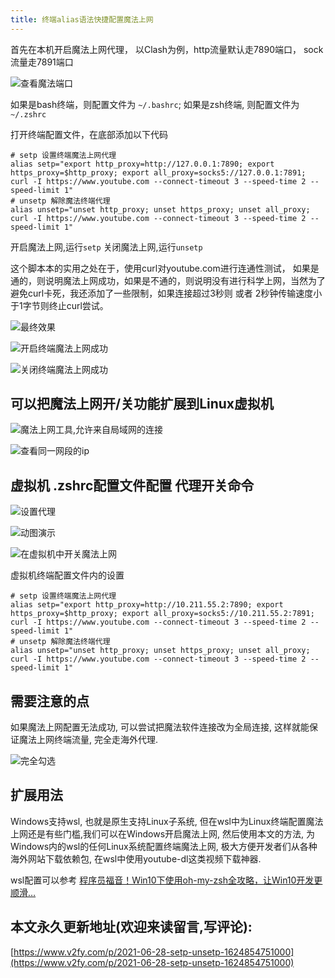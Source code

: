 ```yaml
---
title: 终端alias语法快捷配置魔法上网
---
```






首先在本机开启魔法上网代理， 以Clash为例，http流量默认走7890端口， sock流量走7891端口

![查看魔法端口](https://cdn.fangyuanxiaozhan.com/assets/16248547878073ib85MBC.png)

如果是bash终端，则配置文件为 `~/.bashrc`; 如果是zsh终端, 则配置文件为 `~/.zshrc`

打开终端配置文件，在底部添加以下代码 

```shell
# setp 设置终端魔法上网代理
alias setp="export http_proxy=http://127.0.0.1:7890; export https_proxy=$http_proxy; export all_proxy=socks5://127.0.0.1:7891; curl -I https://www.youtube.com --connect-timeout 3 --speed-time 2 --speed-limit 1"
# unsetp 解除魔法终端代理
alias unsetp="unset http_proxy; unset https_proxy; unset all_proxy;  curl -I https://www.youtube.com --connect-timeout 3 --speed-time 2 --speed-limit 1"
```

开启魔法上网,运行`setp`
关闭魔法上网,运行`unsetp`

这个脚本本的实用之处在于，使用curl对youtube.com进行连通性测试， 如果是通的，则说明魔法上网成功，如果是不通的，则说明没有进行科学上网，当然为了避免curl卡死，我还添加了一些限制，如果连接超过3秒则 或者 2秒钟传输速度小于1字节则终止curl尝试。

![最终效果](https://cdn.fangyuanxiaozhan.com/assets/1624854787894NrysJKDQ.gif)

![开启终端魔法上网成功](https://cdn.fangyuanxiaozhan.com/assets/1624854788652CFwxkshb.png)


![关闭终端魔法上网成功](https://cdn.fangyuanxiaozhan.com/assets/1624854787924CEbpTscW.png)



## 可以把魔法上网开/关功能扩展到Linux虚拟机

![魔法上网工具,允许来自局域网的连接](https://cdn.fangyuanxiaozhan.com/assets/1624854788084NWmnswr3.png)


![查看同一网段的ip](https://cdn.fangyuanxiaozhan.com/assets/1624854788401njH4J2kK.png)


## 虚拟机 .zshrc配置文件配置 代理开关命令

![设置代理](https://cdn.fangyuanxiaozhan.com/assets/1624854788375PDiz0FFW.png)

![动图演示](https://cdn.fangyuanxiaozhan.com/assets/1624854788329rShczyc3.gif)

![在虚拟机中开关魔法上网](https://cdn.fangyuanxiaozhan.com/assets/1624854788702QX1apWH2.png)

虚拟机终端配置文件内的设置
```
# setp 设置终端魔法上网代理
alias setp="export http_proxy=http://10.211.55.2:7890; export https_proxy=$http_proxy; export all_proxy=socks5://10.211.55.2:7891; curl -I https://www.youtube.com --connect-timeout 3 --speed-time 2 --speed-limit 1"
# unsetp 解除魔法终端代理
alias unsetp="unset http_proxy; unset https_proxy; unset all_proxy;  curl -I https://www.youtube.com --connect-timeout 3 --speed-time 2 --speed-limit 1"
```

## 需要注意的点

如果魔法上网配置无法成功, 可以尝试把魔法软件连接改为全局连接, 这样就能保证魔法上网终端流量, 完全走海外代理.

![完全勾选](https://cdn.fangyuanxiaozhan.com/assets/1624854788226SYpbtr0s.png)


## 扩展用法

Windows支持wsl, 也就是原生支持Linux子系统, 但在wsl中为Linux终端配置魔法上网还是有些门槛,我们可以在Windows开启魔法上网, 然后使用本文的方法, 为Windows内的wsl的任何Linux系统配置终端魔法上网, 极大方便开发者们从各种海外网站下载依赖包, 在wsl中使用youtube-dl这类视频下载神器.


wsl配置可以参考 [程序员福音！Win10下使用oh-my-zsh全攻略，让Win10开发更顺滑…](https://www.v2fy.com/p/2021-02-10-zsh-win-1612954923000/)





## 本文永久更新地址(欢迎来读留言,写评论):

[https://www.v2fy.com/p/2021-06-28-setp-unsetp-1624854751000](https://www.v2fy.com/p/2021-06-28-setp-unsetp-1624854751000)

